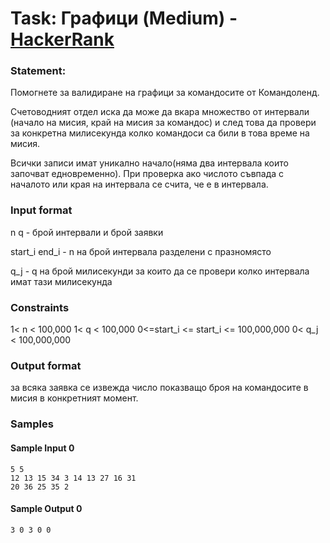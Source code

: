 # Task: Графици (Medium) - [HackerRank](<https://www.hackerrank.com/contests/sda-2019-2020-test4/challenges/challenge-2274/problem>)


### Statement:

Помогнете за валидиране на графици за командосите от Командоленд.

Счетоводният отдел иска да може да вкара множество от интервали (начало на мисия, край на мисия за командос) и след това да провери за конкретна милисекунда колко командоси са били в това време на мисия.

Всички записи имат уникално начало(няма два интервала които започват едновременно). При проверка ако числото съвпада с началото или края на интервала се счита, че е в интервала.


### Input format

n q - брой интервали и брой заявки

start_i end_i - n на брой интервала разделени с празномясто

q_j - q на брой милисекунди за които да се провери колко интервала имат тази милисекунда


### Constraints

1&lt; n &lt; 100,000
1&lt; q &lt; 100,000
0&lt;=start_i &lt;= start_i &lt;= 100,000,000
0&lt; q_j &lt; 100,000,000

### Output format

за всяка заявка се извежда число показващо броя на командосите в мисия в конкретният момент.


### Samples


#### Sample Input 0
```
5 5
12 13 15 34 3 14 13 27 16 31 
20 36 25 35 2 
```

#### Sample Output 0
```
3 0 3 0 0 
```
